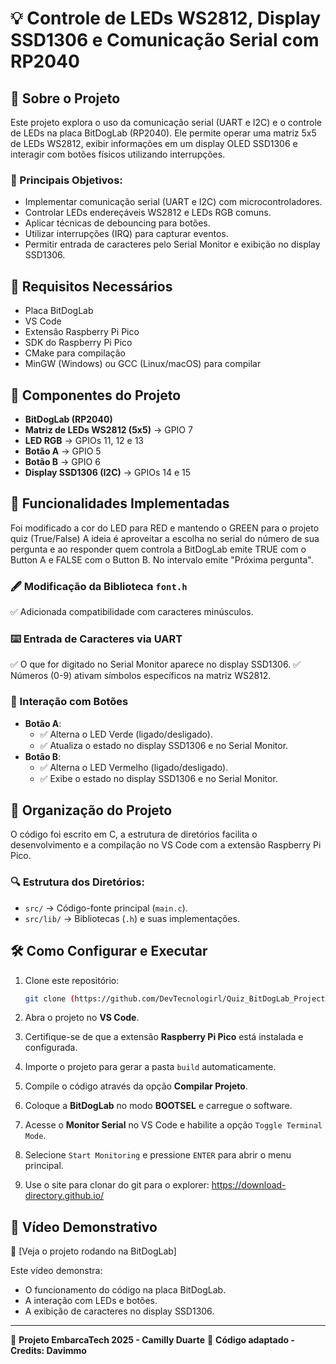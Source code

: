 # 💡 Controle de LEDs WS2812, Display SSD1306 e Comunicação Serial com RP2040

## 📝 Sobre o Projeto
Este projeto explora o uso da comunicação serial (UART e I2C) e o controle de LEDs na placa BitDogLab (RP2040). Ele permite operar uma matriz 5x5 de LEDs WS2812, exibir informações em um display OLED SSD1306 e interagir com botões físicos utilizando interrupções.

### 🎯 Principais Objetivos:
- Implementar comunicação serial (UART e I2C) com microcontroladores.
- Controlar LEDs endereçáveis WS2812 e LEDs RGB comuns.
- Aplicar técnicas de debouncing para botões.
- Utilizar interrupções (IRQ) para capturar eventos.
- Permitir entrada de caracteres pelo Serial Monitor e exibição no display SSD1306.

## 📌 Requisitos Necessários
- Placa BitDogLab
- VS Code
- Extensão Raspberry Pi Pico
- SDK do Raspberry Pi Pico
- CMake para compilação
- MinGW (Windows) ou GCC (Linux/macOS) para compilar

## 🔧 Componentes do Projeto
- **BitDogLab (RP2040)**
- **Matriz de LEDs WS2812 (5x5)** → GPIO 7
- **LED RGB** → GPIOs 11, 12 e 13
- **Botão A** → GPIO 5
- **Botão B** → GPIO 6
- **Display SSD1306 (I2C)** → GPIOs 14 e 15

## 🚀 Funcionalidades Implementadas
Foi modificado a cor do LED para RED e mantendo o GREEN para o projeto quiz (True/False)
A ideia é aproveitar a escolha no serial do número de sua pergunta e ao responder quem controla a BitDogLab emite TRUE com o Button A e FALSE com o Button B. No intervalo emite "Próxima pergunta".

### 🖋️ Modificação da Biblioteca `font.h`
✅ Adicionada compatibilidade com caracteres minúsculos.

### ⌨️ Entrada de Caracteres via UART
✅ O que for digitado no Serial Monitor aparece no display SSD1306.
✅ Números (0-9) ativam símbolos específicos na matriz WS2812.

### 🔘 Interação com Botões
- **Botão A**:
  - ✅ Alterna o LED Verde (ligado/desligado).
  - ✅ Atualiza o estado no display SSD1306 e no Serial Monitor.
- **Botão B**:
  - ✅ Alterna o LED Vermelho (ligado/desligado).
  - ✅ Exibe o estado no display SSD1306 e no Serial Monitor.

## 📂 Organização do Projeto
O código foi escrito em C, a estrutura de diretórios facilita o desenvolvimento e a compilação no VS Code com a extensão Raspberry Pi Pico.

### 🔍 Estrutura dos Diretórios:
- ```src/``` → Código-fonte principal (`main.c`).
- ```src/lib/``` → Bibliotecas (`.h`) e suas implementações.

## 🛠️ Como Configurar e Executar

1. Clone este repositório:
   ```bash
   git clone (https://github.com/DevTecnologirl/Quiz_BitDogLab_Project)
   ```
2. Abra o projeto no **VS Code**.
3. Certifique-se de que a extensão **Raspberry Pi Pico** está instalada e configurada.
4. Importe o projeto para gerar a pasta `build` automaticamente.
5. Compile o código através da opção **Compilar Projeto**.
6. Coloque a **BitDogLab** no modo **BOOTSEL** e carregue o software.
7. Acesse o **Monitor Serial** no VS Code e habilite a opção `Toggle Terminal Mode`.
8. Selecione `Start Monitoring` e pressione `ENTER` para abrir o menu principal.

2. Use o site para clonar do git para o explorer: 
    https://download-directory.github.io/

## 🎥 Vídeo Demonstrativo
🔗 [Veja o projeto rodando na BitDogLab]

Este vídeo demonstra:
- O funcionamento do código na placa BitDogLab.
- A interação com LEDs e botões.
- A exibição de caracteres no display SSD1306.

---

📌 **Projeto EmbarcaTech 2025 - Camilly Duarte**
📌 **Código adaptado - Credits: Davimmo**
